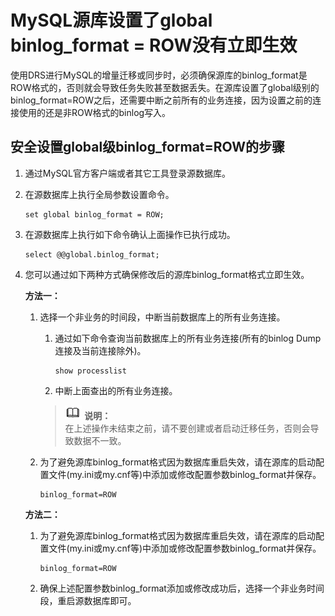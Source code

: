 # MySQL源库设置了global binlog\_format = ROW没有立即生效<a name="drs_16_0002"></a>

使用DRS进行MySQL的增量迁移或同步时，必须确保源库的binlog\_format是ROW格式的，否则就会导致任务失败甚至数据丢失。在源库设置了global级别的binlog\_format=ROW之后，还需要中断之前所有的业务连接，因为设置之前的连接使用的还是非ROW格式的binlog写入。

## 安全设置global级binlog\_format=ROW的步骤<a name="section6336179202711"></a>

1.  通过MySQL官方客户端或者其它工具登录源数据库。
2.  在源数据库上执行全局参数设置命令。

    ```
    set global binlog_format = ROW;
    ```

3.  在源数据库上执行如下命令确认上面操作已执行成功。

    ```
    select @@global.binlog_format;
    ```

4.  您可以通过如下两种方式确保修改后的源库binlog\_format格式立即生效。

    **方法一：**

    1.  选择一个非业务的时间段，中断当前数据库上的所有业务连接。

        1.  通过如下命令查询当前数据库上的所有业务连接\(所有的binlog Dump连接及当前连接除外\)。

            ```
            show processlist
            ```

        2.  中断上面查出的所有业务连接。

        >![](public_sys-resources/icon-note.gif) **说明：**   
        >在上述操作未结束之前，请不要创建或者启动迁移任务，否则会导致数据不一致。  

    2.  为了避免源库binlog\_format格式因为数据库重启失效，请在源库的启动配置文件\(my.ini或my.cnf等\)中添加或修改配置参数binlog\_format并保存。

        ```
        binlog_format=ROW
        ```

    **方法二：**

    1.  为了避免源库binlog\_format格式因为数据库重启失效，请在源库的启动配置文件\(my.ini或my.cnf等\)中添加或修改配置参数binlog\_format并保存。

        ```
        binlog_format=ROW
        ```

    2.  确保上述配置参数binlog\_format添加或修改成功后，选择一个非业务时间段，重启源数据库即可。


